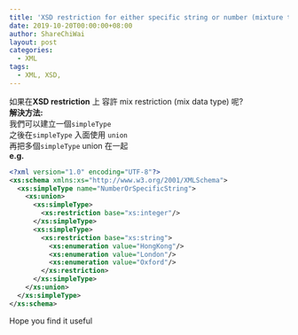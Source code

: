 ```yaml
---
title: 'XSD restriction for either specific string or number (mixture type)'
date: 2019-10-20T00:00:00+08:00
author: ShareChiWai
layout: post
categories:
  - XML
tags:
  - XML, XSD,
---
```


如果在**XSD restriction** 上 容許 mix restriction (mix data type) 呢?  
**解決方法:**  
我們可以建立一個`simpleType`  
之後在`simpleType` 入面使用 `union`  
再把多個`simpleType` union 在一起  
**e.g.**

```xml
<?xml version="1.0" encoding="UTF-8"?>
<xs:schema xmlns:xs="http://www.w3.org/2001/XMLSchema">
  <xs:simpleType name="NumberOrSpecificString">
    <xs:union>
      <xs:simpleType>
        <xs:restriction base="xs:integer"/>
      </xs:simpleType>
      <xs:simpleType>
        <xs:restriction base="xs:string">
          <xs:enumeration value="HongKong"/>
          <xs:enumeration value="London"/>
          <xs:enumeration value="Oxford"/>
        </xs:restriction>
      </xs:simpleType>
    </xs:union>
  </xs:simpleType>
</xs:schema>
```

Hope you find it useful
